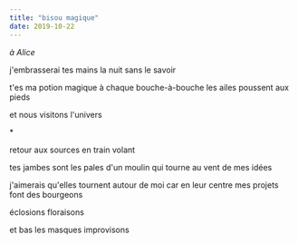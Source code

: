 ```yaml
---
title: "bisou magique"
date: 2019-10-22
---
```


*à Alice*

j'embrasserai tes mains la nuit sans le savoir

t'es ma potion magique à chaque bouche-à-bouche
les ailes poussent aux pieds

et nous visitons l'univers

\*

retour aux sources en train volant

tes jambes sont les pales d'un moulin
qui tourne au vent de mes idées

j'aimerais qu'elles tournent autour de moi
car en leur centre mes projets font des bourgeons

éclosions floraisons

et bas les masques improvisons
